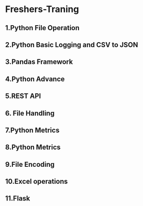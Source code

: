 # Freshers-Traning

## 1.Python File Operation

## 2.Python Basic Logging and CSV to JSON

## 3.Pandas Framework

## 4.Python Advance

## 5.REST API

## 6. File Handling

## 7.Python Metrics

## 8.Python Metrics

## 9.File Encoding

## 10.Excel operations

## 11.Flask

